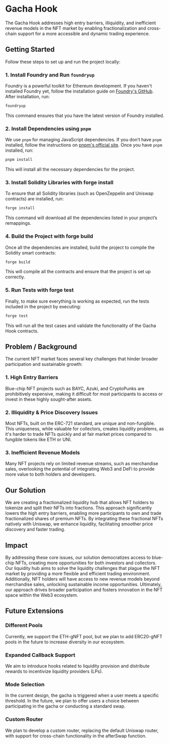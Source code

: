 # Gacha Hook

The Gacha Hook addresses high entry barriers, illiquidity, and inefficient revenue models in the NFT market by enabling fractionalization and cross-chain support for a more accessible and dynamic trading experience.

## Getting Started

Follow these steps to set up and run the project locally:

### 1. Install Foundry and Run `foundryup`

Foundry is a powerful toolkit for Ethereum development. If you haven't installed Foundry yet, follow the installation guide on [Foundry's GitHub](https://github.com/foundry-rs/foundry). After installation, run:

```bash
foundryup
```

This command ensures that you have the latest version of Foundry installed.

### 2. Install Dependencies using `pnpm`

We use `pnpm` for managing JavaScript dependencies. If you don’t have `pnpm` installed, follow the instructions on [pnpm's official site](https://pnpm.io/installation). Once you have `pnpm` installed, run:

```bash
pnpm install
```

This will install all the necessary dependencies for the project.

### 3. Install Solidity Libraries with forge install

To ensure that all Solidity libraries (such as OpenZeppelin and Uniswap contracts) are installed, run:

```bash
forge install
```

This command will download all the dependencies listed in your project’s remappings.

### 4. Build the Project with forge build
Once all the dependencies are installed, build the project to compile the Solidity smart contracts:

```bash
forge build
```

This will compile all the contracts and ensure that the project is set up correctly.

### 5. Run Tests with forge test
Finally, to make sure everything is working as expected, run the tests included in the project by executing:

```bash
forge test
```

This will run all the test cases and validate the functionality of the Gacha Hook contracts.

## Problem / Background

The current NFT market faces several key challenges that hinder broader participation and sustainable growth:

### 1. High Entry Barriers
Blue-chip NFT projects such as BAYC, Azuki, and CryptoPunks are prohibitively expensive, making it difficult for most participants to access or invest in these highly sought-after assets.

### 2. Illiquidity & Price Discovery Issues
Most NFTs, built on the ERC-721 standard, are unique and non-fungible. This uniqueness, while valuable for collectors, creates liquidity problems, as it's harder to trade NFTs quickly and at fair market prices compared to fungible tokens like ETH or UNI.

### 3. Inefficient Revenue Models
Many NFT projects rely on limited revenue streams, such as merchandise sales, overlooking the potential of integrating Web3 and DeFi to provide more value to both holders and developers.

## Our Solution

We are creating a fractionalized liquidity hub that allows NFT holders to tokenize and split their NFTs into fractions. This approach significantly lowers the high entry barriers, enabling more participants to own and trade fractionalized shares of premium NFTs. By integrating these fractional NFTs natively with Uniswap, we enhance liquidity, facilitating smoother price discovery and faster trading.

## Impact

By addressing these core issues, our solution democratizes access to blue-chip NFTs, creating more opportunities for both investors and collectors. Our liquidity hub aims to solve the liquidity challenges that plague the NFT market by providing a more flexible and efficient trading environment. Additionally, NFT holders will have access to new revenue models beyond merchandise sales, unlocking sustainable income opportunities. Ultimately, our approach drives broader participation and fosters innovation in the NFT space within the Web3 ecosystem.

## Future Extensions

### Different Pools
Currently, we support the ETH-gNFT pool, but we plan to add ERC20-gNFT pools in the future to increase diversity in our ecosystem.

### Expanded Callback Support
We aim to introduce hooks related to liquidity provision and distribute rewards to incentivize liquidity providers (LPs).

### Mode Selection
In the current design, the gacha is triggered when a user meets a specific threshold. In the future, we plan to offer users a choice between participating in the gacha or conducting a standard swap.

### Custom Router
We plan to develop a custom router, replacing the default Uniswap router, with support for cross-chain functionality in the afterSwap function.